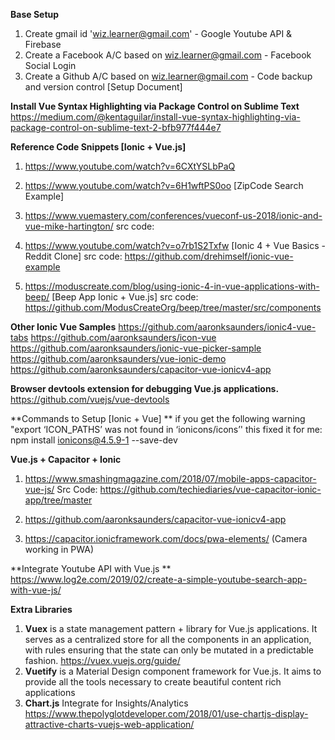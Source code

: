 **Base Setup**
1. Create gmail id 'wiz.learner@gmail.com'                 - Google Youtube API & Firebase
2. Create a Facebook A/C based on wiz.learner@gmail.com    - Facebook Social Login
3. Create a Github A/C based on wiz.learner@gmail.com      - Code backup and version control [Setup Document]


**Install Vue Syntax Highlighting via Package Control on Sublime Text** 
https://medium.com/@kentaguilar/install-vue-syntax-highlighting-via-package-control-on-sublime-text-2-bfb977f444e7

**Reference Code Snippets [Ionic + Vue.js]**
1. https://www.youtube.com/watch?v=6CXtYSLbPaQ 

2. https://www.youtube.com/watch?v=6H1wftPS0oo [ZipCode Search Example]

3. https://www.vuemastery.com/conferences/vueconf-us-2018/ionic-and-vue-mike-hartington/ 
src code: 

4. https://www.youtube.com/watch?v=o7rb1S2Txfw [Ionic 4 + Vue Basics - Reddit Clone]
src code: https://github.com/drehimself/ionic-vue-example

5. https://moduscreate.com/blog/using-ionic-4-in-vue-applications-with-beep/ [Beep App Ionic + Vue.js]
src code: https://github.com/ModusCreateOrg/beep/tree/master/src/components

**Other Ionic Vue Samples**
https://github.com/aaronksaunders/ionic4-vue-tabs
https://github.com/aaronksaunders/icon-vue
https://github.com/aaronksaunders/ionic-vue-picker-sample
https://github.com/aaronksaunders/vue-ionic-demo
https://github.com/aaronksaunders/capacitor-vue-ionicv4-app

**Browser devtools extension for debugging Vue.js applications.**
https://github.com/vuejs/vue-devtools


**Commands to Setup [Ionic + Vue] **
if you get the following warning "export ‘ICON_PATHS’ was not found in ‘ionicons/icons’'  this fixed it for me:  
npm install ionicons@4.5.9-1 --save-dev


**Vue.js + Capacitor + Ionic**
1) https://www.smashingmagazine.com/2018/07/mobile-apps-capacitor-vue-js/
Src Code: https://github.com/techiediaries/vue-capacitor-ionic-app/tree/master

2) https://github.com/aaronksaunders/capacitor-vue-ionicv4-app 

3) https://capacitor.ionicframework.com/docs/pwa-elements/ (Camera working in PWA)


**Integrate Youtube API with Vue.js **
https://www.log2e.com/2019/02/create-a-simple-youtube-search-app-with-vue-js/


**Extra Libraries**
1. **Vuex** is a state management pattern + library for Vue.js applications. It serves as a centralized store for all the components in an application, with rules ensuring that the state can only be mutated in a predictable fashion. 
https://vuex.vuejs.org/guide/
2. **Vuetify** is a Material Design component framework for Vue.js. It aims to provide all the tools necessary to create beautiful content rich applications
3. **Chart.js** Integrate for Insights/Analytics
https://www.thepolyglotdeveloper.com/2018/01/use-chartjs-display-attractive-charts-vuejs-web-application/

